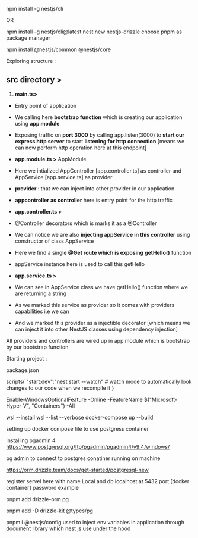 npm install -g nestjs/cli

OR 

npm install -g nestjs/cli@latest
nest new nestjs-drizzle 
choose pnpm as package manager 

npm install @nestjs/common @nestjs/core

Exploring structure :

## src directory >

1. **main.ts>**
- Entry point of application 
- We calling here **bootstrap function** which is creating our application using **app module**
- Exposing traffic on **port 3000** by calling app.listen(3000) to **start our express http server** to start **listening for http connection** [means we can now perform http operation here at this endpoint]

- **app.module.ts >** AppModule
- Here we intialized AppController [app.controller.ts] as controller and AppService [app.service.ts] as provider 
- **provider** : that we can inject into other provider in our application 
- **appcontroller as controller** here is entry point for the http traffic


- **app.controller.ts >** 
- @Controller decorators which is marks it as a  @Controller 
- We can notice we are also **injecting appService in this controller** using constructor of class AppService

- Here we find a single **@Get route which is exposing getHello()** function 
- appService instance here is used to call this getHello


- **app.service.ts >**
- We can see in AppService class we have getHello() function where we are returning a string 
- As we marked this service as provider so it comes with providers capabilities i.e we can  
- And we marked this provider as a injectible decorator [which means we can inject it into other NestJS classes using dependency injection]

All providers and controllers are wired up in app.module which is bootstrap by our bootstrap function

Starting project :

package.json 

scripts{
    "start:dev":"nest start --watch" # watch mode to automatically look changes to our code when we recompile it 
}

Enable-WindowsOptionalFeature -Online -FeatureName $("Microsoft-Hyper-V", "Containers") -All

wsl --install
wsl --list --verbose
docker-compose up --build


setting up docker compose file to use postgress container 

installing pgadmin 4
https://www.postgresql.org/ftp/pgadmin/pgadmin4/v9.4/windows/


pg admin to connect to postgres conatiner running on machine 

https://orm.drizzle.team/docs/get-started/postgresql-new

register servel here with name Local and db localhost at 5432 port [docker container] password example


pnpm add drizzle-orm pg 

pnpm add -D drizzle-kit @types/pg

pnpm i @nestjs/config 
used to inject env variables in application through document library which nest js use under the hood 
